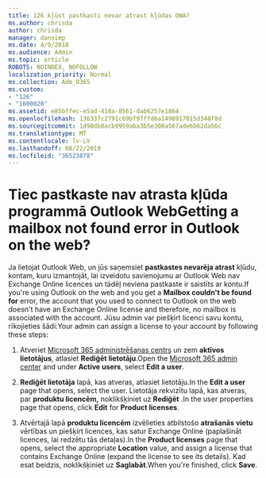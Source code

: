 ```yaml
---
title: 126 kļūst pastkasti nevar atrast kļūdas OWA?
ms.author: chrisda
author: chrisda
manager: dansimp
ms.date: 4/9/2018
ms.audience: Admin
ms.topic: article
ROBOTS: NOINDEX, NOFOLLOW
localization_priority: Normal
ms.collection: Adm_O365
ms.custom:
- "126"
- "1600020"
ms.assetid: e85bffec-e5ad-418a-8561-dab6257e1864
ms.openlocfilehash: 136337c2791c69bf97ffd6a1498917015d348f8d
ms.sourcegitcommit: 1d98db8acb9959aba3b5e308a567ade6b62da56c
ms.translationtype: MT
ms.contentlocale: lv-LV
ms.lasthandoff: 08/22/2019
ms.locfileid: "36523878"
---
```

# <a name="getting-a-mailbox-not-found-error-in-outlook-on-the-web"></a><span data-ttu-id="7b93b-102">Tiec pastkaste nav atrasta kļūda programmā Outlook Web</span><span class="sxs-lookup"><span data-stu-id="7b93b-102">Getting a mailbox not found error in Outlook on the web?</span></span>

<span data-ttu-id="7b93b-103">Ja lietojat Outlook Web, un jūs saņemsiet **pastkastes nevarēja atrast** kļūdu, kontam, kuru izmantojāt, lai izveidotu savienojumu ar Outlook Web nav Exchange Online licences un tādēļ neviena pastkaste ir saistīts ar kontu.</span><span class="sxs-lookup"><span data-stu-id="7b93b-103">If you're using Outlook on the web and you get a **Mailbox couldn't be found for** error, the account that you used to connect to Outlook on the web doesn't have an Exchange Online license and therefore, no mailbox is associated with the account.</span></span> <span data-ttu-id="7b93b-104">Jūsu admin var piešķirt licenci savu kontu, rīkojieties šādi:</span><span class="sxs-lookup"><span data-stu-id="7b93b-104">Your admin can assign a license to your account by following these steps:</span></span>

1. <span data-ttu-id="7b93b-105">Atveriet [Microsoft 365 administrēšanas centrs](https://portal.office.com/adminportal/home#/homepage) un zem **aktīvos lietotājus**, atlasiet **Rediģēt lietotāju**.</span><span class="sxs-lookup"><span data-stu-id="7b93b-105">Open the [Microsoft 365 admin center](https://portal.office.com/adminportal/home#/homepage) and under **Active users**, select **Edit a user**.</span></span>

2. <span data-ttu-id="7b93b-106">**Rediģēt lietotāja** lapā, kas atveras, atlasiet lietotāju.</span><span class="sxs-lookup"><span data-stu-id="7b93b-106">In the **Edit a user** page that opens, select the user.</span></span> <span data-ttu-id="7b93b-107">Lietotāja rekvizītu lapā, kas atveras, par **produktu licencēm,** noklikšķiniet uz **Rediģēt** .</span><span class="sxs-lookup"><span data-stu-id="7b93b-107">In the user properties page that opens, click **Edit** for **Product licenses**.</span></span>

3. <span data-ttu-id="7b93b-108">Atvērtajā lapā **produktu licencēm** izvēlieties atbilstošo **atrašanās vietu** vērtības un piešķirt licences, kas satur Exchange Online (paplašināt licences, lai redzētu tās detaļas).</span><span class="sxs-lookup"><span data-stu-id="7b93b-108">In the **Product licenses** page that opens, select the appropriate **Location** value, and assign a license that contains Exchange Online (expand the license to see its details).</span></span> <span data-ttu-id="7b93b-109">Kad esat beidzis, noklikšķiniet uz **Saglabāt**.</span><span class="sxs-lookup"><span data-stu-id="7b93b-109">When you're finished, click **Save**.</span></span>
